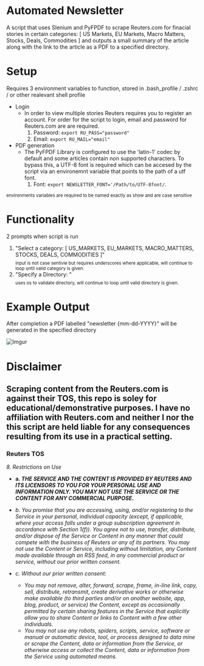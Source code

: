 # Automated Newsletter #

A script that uses Slenium and PyFPDF to scrape Reuters.com for finacial stories in certain categories: [ US Markets, EU Markets, Macro Matters, Stocks, Deals, Commodities ]
and outputs a small summary of the article along with the link to the article as a PDF to a specified directory.

# Setup 

Requires 3 environment variables to function, stored in .bash_profile / .zshrc / or other realevant shell profile 

- Login
  - In order to view multiple stories Reuters requires you to register an account. For order for the script to login, email and password for Reuters.com are are required.
    1. Password: 
    `export RU_PASS="password"`
    2. Email:
    `export RU_MAIL="email"`
- PDF generation
  - The PyFPDF Library is configured to use the 'latin-1' codec by default and some articles contain non supported characters. To bypass this, a UTF-8 font is required which can be accesed by the script via an environemnt variable that points to the path of a utf font.
    1. Font:
    `export NEWSLETTER_FONT='/Path/to/UTF-8font/`. 
    
<sub> environments variables are required to be named exactly as show and are case sensitive</sub>   
# Functionality

2 prompts when script is run 
1. "Select a category: [ US_MARKETS, EU_MARKETS, MACRO_MATTERS, STOCKS, DEALS, COMMODITIES ]"   
<sub> input is not case sentivie but requires underscores where applicable, will continue to loop until valid category is given.</sub>   
2. "Specify a Directory: "  
<sub> uses os to validate directory, will continue to loop until valid directory is given.</sub>  

# Example Output

After completion a PDF labelled "newsletter {mm-dd-YYYY}" will be generated in the specified directory  

![Imgur](https://imgur.com/a/8dPOTSv.jpg)


# Disclaimer

**Scraping content from the Reuters.com is against their TOS, this repo is soley for educational/demonstrative purposes.  I have no affiliation with Reuters.com and neither I nor the this script are held liable for any consequences resulting from its use in a practical setting.**
---------------------------------
 ### Reuters TOS
 *8. Restrictions on Use*

  - **a. _THE SERVICE AND THE CONTENT IS PROVIDED BY REUTERS AND ITS LICENSORS TO YOU FOR YOUR PERSONAL USE AND INFORMATION ONLY. YOU MAY NOT USE THE SERVICE OR THE CONTENT FOR ANY COMMERCIAL PURPOSE._**

  - *b. You promise that you are accessing, using, and/or registering to the Service in your personal, individual capacity (except, if applicable, where your access falls under a group subscription agreement in accordance with Section 1(f)). You agree not to use, transfer, distribute, and/or dispose of the Service or Content in any manner that could compete with the business of Reuters or any of its partners. You may not use the Content or Service, including without limitation, any Content made available through an RSS feed, in any commercial product or service, without our prior written consent.*

  - *c. Without our prior written consent:*

    - *You may not remove, alter, forward, scrape, frame, in-line link, copy, sell, distribute, retransmit, create derivative works or otherwise make available (to third parties and/or on another website, app, blog, product, or service) the Content, except as occasionally permitted by certain sharing features in the Service that explicitly allow you to share Content or links to Content with a few other individuals.*
    - *You may not use any robots, spiders, scripts, service, software or manual or automatic device, tool, or process designed to data mine or scrape the Content, data or information from the Service, or otherwise access or collect the Content, data or information from the Service using automated means.*
